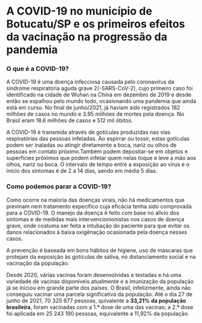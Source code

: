 <h1>A COVID-19 no município de Botucatu/SP e os primeiros efeitos da vacinação na progressão da pandemia </h1>

<h3> O que é a COVID-19?</h3>

<p> A COVID-19 é uma doença infecciosa causada pelo coronavírus da síndrome respiratória aguda grave 2(-SARS-CoV-2), 
cujo primeiro caso foi identificado na cidade de Wuhan na China em dezembro de 2019 e desde então se espalhou pelo mundo todo, ocasionando uma pandemia que ainda está em curso. 
No final de junho/2021, já haviam sido registrados 182 milhões de casos no mundo e 3.95 milhóes de mortes pela doença. No Brasil eram 18.6 milhões de casos e 512 mil óbitos. </p>

A COVID-19 é transmida através de gotículas produzidas nas vias respiratórias das pessoas infetadas. Ao espirrar ou tossir, 
estas gotículas podem ser inaladas ou atingir diretamente a boca, nariz ou olhos de pessoas em contato próximo.Também podem depositar-se em objetos e 
superfícies próximos que podem infetar quem nelas toque e leve a mão aos olhos, nariz ou boca. O intervalo de tempo entre a exposição ao vírus e
o início dos sintomas é de 2 a 14 dias, sendo em média 5 dias.</p>

<h3> Como podemos parar a COVID-19?</h3>

<p>Como ocorre na maioria das doenças virais, não há medicamentos que previnam nem tratamento específico cuja eficácia tenha sido
comprovada para a COVID-19. O manejo da doença é feito com base no alívio dos sintomas e de medidas mais intervencionionistas nos casos de doença grave,
onde costuma ser feita a intubação do paciente para que evitar os danos relacionados à baixa oxigênação ocasionada pela doença nesses casos.</p>

<p>A prevenção é baseada em bons hábitos de higiene, uso de mascaras que protejam da exposição às gotículas de saliva, no distanciamento social  e 
na vacinação da população.

Desde 2020, várias vacinas foram desenvolvidas e testadas e há uma variedade de vacinas disponíveis atualmente e a imunização da população já se iniciou 
em grande parte dos países. O Brasil, infelizmente, ainda não conseguiu vacinar uma parcela significativa da população. Até o dia 27 de junho de 2021, 70 325 677 pessoas, 
quivalente a **33,21% da população brasileira**, foram vacinadas com a 1.ª dose de uma das vacinas; a 2.ª dose foi aplicada em 25 243 190 pessoas, 
equivalente a 11,92% da população. </p>
